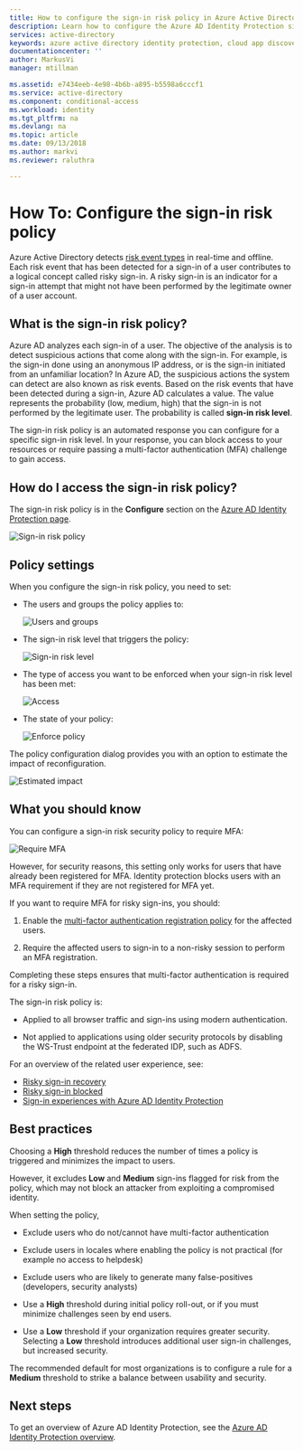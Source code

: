 ```yaml
---
title: How to configure the sign-in risk policy in Azure Active Directory Identity Protection | Microsoft Docs
description: Learn how to configure the Azure AD Identity Protection sign-in risk policy.
services: active-directory
keywords: azure active directory identity protection, cloud app discovery, managing applications, security, risk, risk level, vulnerability, security policy
documentationcenter: ''
author: MarkusVi
manager: mtillman

ms.assetid: e7434eeb-4e98-4b6b-a895-b5598a6cccf1
ms.service: active-directory
ms.component: conditional-access
ms.workload: identity
ms.tgt_pltfrm: na
ms.devlang: na
ms.topic: article
ms.date: 09/13/2018
ms.author: markvi
ms.reviewer: raluthra

---
```


# How To: Configure the sign-in risk policy

Azure Active Directory detects [risk event types](../reports-monitoring/concept-risk-events.md#risk-event-types) in real-time and offline. Each risk event that has been detected for a sign-in of a user contributes to a logical concept called risky sign-in. A risky sign-in is an indicator for a sign-in attempt that might not have been performed by the legitimate owner of a user account.


## What is the sign-in risk policy?

Azure AD analyzes each sign-in of a user. The objective of the analysis is to detect suspicious actions that come along with the sign-in. For example, is the sign-in done using an anonymous IP address, or is the sign-in initiated from an unfamiliar location? In Azure AD, the suspicious actions the system can detect are also known as risk events. Based on the risk events that have been detected during a sign-in, Azure AD calculates a value. The value represents the probability (low, medium, high) that the sign-in is not performed by the legitimate user. The probability is called **sign-in risk level**.

The sign-in risk policy is an automated response you can configure for a specific sign-in risk level. In your response, you can block access to your resources or require passing a multi-factor authentication (MFA) challenge to gain access.

   
## How do I access the sign-in risk policy?
   
The sign-in risk policy is in the **Configure** section on the [Azure AD Identity Protection page](https://portal.azure.com/#blade/Microsoft_AAD_ProtectionCenter/IdentitySecurityDashboardMenuBlade/SignInPolicy).
   
![Sign-in risk policy](./media/howto-sign-in-risk-policy/1014.png "Sign-in risk policy")


## Policy settings

When you configure the sign-in risk policy, you need to set:

- The users and groups the policy applies to:

    ![Users and groups](./media/howto-sign-in-risk-policy/11.png)

- The sign-in risk level that triggers the policy:

    ![Sign-in risk level](./media/howto-sign-in-risk-policy/12.png)

- The type of access you want to be enforced when your sign-in risk level has been met:  

    ![Access](./media/howto-sign-in-risk-policy/13.png)

- The state of your policy:

    ![Enforce policy](./media/howto-sign-in-risk-policy/14.png)


The policy configuration dialog provides you with an option to estimate the impact of reconfiguration.

![Estimated impact](./media/howto-sign-in-risk-policy/15.png)

## What you should know

You can configure a sign-in risk security policy to require MFA:

![Require MFA](./media/howto-sign-in-risk-policy/16.png)

However, for security reasons, this setting only works for users that have already been registered for MFA. Identity protection blocks users with an MFA requirement if they are not registered for MFA yet.

If you want to require MFA for risky sign-ins, you should:

1. Enable the [multi-factor authentication registration policy](#multi-factor-authentication-registration-policy) for the affected users.

2. Require the affected users to sign-in to a non-risky session to perform an MFA registration.

Completing these steps ensures that multi-factor authentication is required for a risky sign-in.

The sign-in risk policy is:

- Applied to all browser traffic and sign-ins using modern authentication.

- Not applied to applications using older security protocols by disabling the WS-Trust endpoint at the federated IDP, such as ADFS.


For an overview of the related user experience, see:

* [Risky sign-in recovery](flows.md#risky-sign-in-recovery)
* [Risky sign-in blocked](flows.md#risky-sign-in-blocked)  
* [Sign-in experiences with Azure AD Identity Protection](flows.md)  

## Best practices

Choosing a **High** threshold reduces the number of times a policy is triggered and minimizes the impact to users.  

However, it excludes **Low** and **Medium** sign-ins flagged for risk from the policy, which may not block an attacker from exploiting a compromised identity.

When setting the policy,

- Exclude users who do not/cannot have multi-factor authentication

- Exclude users in locales where enabling the policy is not practical (for example no access to helpdesk)

- Exclude users who are likely to generate many false-positives (developers, security analysts)

- Use a **High** threshold during initial policy roll-out, or if you must minimize challenges seen by end users.

- Use a **Low**  threshold if your organization requires greater security. Selecting a **Low** threshold introduces additional user sign-in challenges, but increased security.

The recommended default for most organizations is to configure a rule for a **Medium** threshold to strike a balance between usability and security.






## Next steps

To get an overview of Azure AD Identity Protection, see the [Azure AD Identity Protection overview](overview.md).
